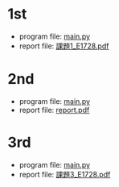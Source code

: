 # 1st
- program file: [main.py](https://github.com/nagataaaas/image_engineering/blob/main/1st/main.py)
- report file: [課題1_E1728.pdf](https://github.com/nagataaaas/image_engineering/blob/main/1st/%E8%AA%B2%E9%A1%8C1_E1728.pdf)

# 2nd
- program file: [main.py](https://github.com/nagataaaas/image_engineering/blob/main/2nd/main.py)
- report file: [report.pdf](https://github.com/nagataaaas/image_engineering/blob/main/2nd/report.pdf)

# 3rd
- program file: [main.py](https://github.com/nagataaaas/image_engineering/blob/main/3rd/main.py)
- report file: [課題3_E1728.pdf](https://github.com/nagataaaas/image_engineering/blob/main/3rd/%E8%AA%B2%E9%A1%8C3_E1728.pdf)